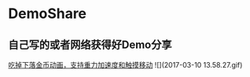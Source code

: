 # DemoShare
## 自己写的或者网络获得好Demo分享  
[吃掉下落金币动画，支持重力加速度和触摸移动](/金币动画测试+加速计)
![](2017-03-10 13.58.27.gif)
